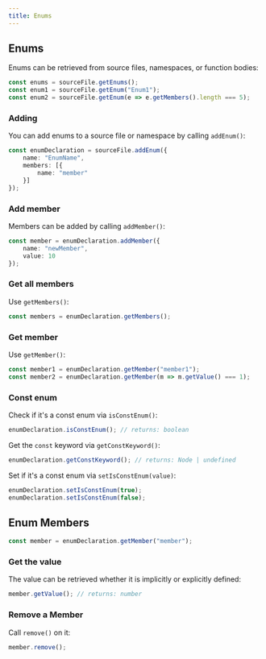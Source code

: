 ```yaml
---
title: Enums
---
```


## Enums

Enums can be retrieved from source files, namespaces, or function bodies:

```typescript
const enums = sourceFile.getEnums();
const enum1 = sourceFile.getEnum("Enum1");
const enum2 = sourceFile.getEnum(e => e.getMembers().length === 5);
```

### Adding

You can add enums to a source file or namespace by calling `addEnum()`:

```typescript
const enumDeclaration = sourceFile.addEnum({
    name: "EnumName",
    members: [{
        name: "member"
    }]
});
```

### Add member

Members can be added by calling `addMember()`:

```typescript
const member = enumDeclaration.addMember({
    name: "newMember",
    value: 10
});
```

### Get all members

Use `getMembers()`:

```typescript
const members = enumDeclaration.getMembers();
```

### Get member

Use `getMember()`:

```typescript
const member1 = enumDeclaration.getMember("member1");
const member2 = enumDeclaration.getMember(m => m.getValue() === 1);
```

### Const enum

Check if it's a const enum via `isConstEnum()`:

```typescript
enumDeclaration.isConstEnum(); // returns: boolean
```

Get the `const` keyword via `getConstKeyword()`:

```typescript
enumDeclaration.getConstKeyword(); // returns: Node | undefined
```

Set if it's a const enum via `setIsConstEnum(value)`:

```typescript
enumDeclaration.setIsConstEnum(true);
enumDeclaration.setIsConstEnum(false);
```

## Enum Members

```typescript
const member = enumDeclaration.getMember("member");
```

### Get the value

The value can be retrieved whether it is implicitly or explicitly defined:

```typescript
member.getValue(); // returns: number
```

### Remove a Member

Call `remove()` on it:

```typescript
member.remove();
```
